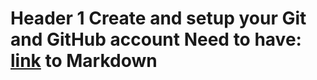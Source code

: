 # Header 1 Create and setup your Git and GitHub account  Need to have:  [link](https://wordpress.com/support/markdown-quick-reference/ "Markdown") to  __Markdown__

